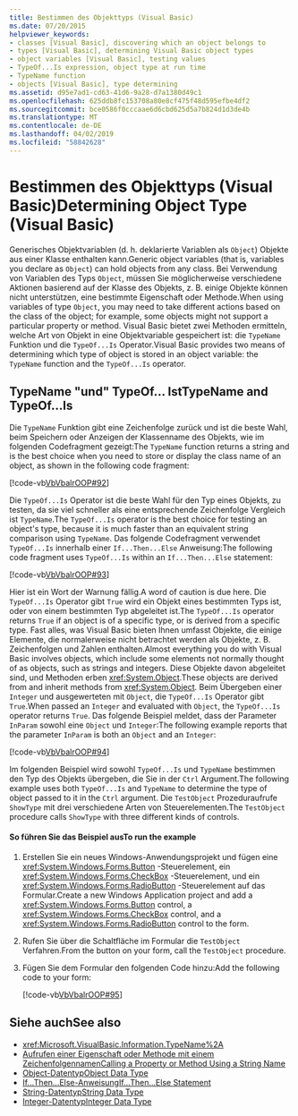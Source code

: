 ```yaml
---
title: Bestimmen des Objekttyps (Visual Basic)
ms.date: 07/20/2015
helpviewer_keywords:
- classes [Visual Basic], discovering which an object belongs to
- types [Visual Basic], determining Visual Basic object types
- object variables [Visual Basic], testing values
- TypeOf...Is expression, object type at run time
- TypeName function
- objects [Visual Basic], type determining
ms.assetid: d95e7ad1-cd63-41d6-9a28-d7a1380d49c1
ms.openlocfilehash: 625ddb8fc153708a80e8cf475f48d595efbe4df2
ms.sourcegitcommit: bce0586f0cccaae6d6cbd625d5a7b824d1d3de4b
ms.translationtype: MT
ms.contentlocale: de-DE
ms.lasthandoff: 04/02/2019
ms.locfileid: "58842628"
---
```

# <a name="determining-object-type-visual-basic"></a><span data-ttu-id="c5e51-102">Bestimmen des Objekttyps (Visual Basic)</span><span class="sxs-lookup"><span data-stu-id="c5e51-102">Determining Object Type (Visual Basic)</span></span>
<span data-ttu-id="c5e51-103">Generisches Objektvariablen (d. h. deklarierte Variablen als `Object`) Objekte aus einer Klasse enthalten kann.</span><span class="sxs-lookup"><span data-stu-id="c5e51-103">Generic object variables (that is, variables you declare as `Object`) can hold objects from any class.</span></span> <span data-ttu-id="c5e51-104">Bei Verwendung von Variablen des Typs `Object`, müssen Sie möglicherweise verschiedene Aktionen basierend auf der Klasse des Objekts, z. B. einige Objekte können nicht unterstützen, eine bestimmte Eigenschaft oder Methode.</span><span class="sxs-lookup"><span data-stu-id="c5e51-104">When using variables of type `Object`, you may need to take different actions based on the class of the object; for example, some objects might not support a particular property or method.</span></span> <span data-ttu-id="c5e51-105">Visual Basic bietet zwei Methoden ermitteln, welche Art von Objekt in eine Objektvariable gespeichert ist: die `TypeName` Funktion und die `TypeOf...Is` Operator.</span><span class="sxs-lookup"><span data-stu-id="c5e51-105">Visual Basic provides two means of determining which type of object is stored in an object variable: the `TypeName` function and the `TypeOf...Is` operator.</span></span>  
  
## <a name="typename-and-typeofis"></a><span data-ttu-id="c5e51-106">TypeName "und" TypeOf... Ist</span><span class="sxs-lookup"><span data-stu-id="c5e51-106">TypeName and TypeOf…Is</span></span>  
 <span data-ttu-id="c5e51-107">Die `TypeName` Funktion gibt eine Zeichenfolge zurück und ist die beste Wahl, beim Speichern oder Anzeigen der Klassenname des Objekts, wie im folgenden Codefragment gezeigt:</span><span class="sxs-lookup"><span data-stu-id="c5e51-107">The `TypeName` function returns a string and is the best choice when you need to store or display the class name of an object, as shown in the following code fragment:</span></span>  
  
 [!code-vb[VbVbalrOOP#92](~/samples/snippets/visualbasic/VS_Snippets_VBCSharp/VbVbalrOOP/VB/OOP.vb#92)]  
  
 <span data-ttu-id="c5e51-108">Die `TypeOf...Is` Operator ist die beste Wahl für den Typ eines Objekts, zu testen, da sie viel schneller als eine entsprechende Zeichenfolge Vergleich ist `TypeName`.</span><span class="sxs-lookup"><span data-stu-id="c5e51-108">The `TypeOf...Is` operator is the best choice for testing an object's type, because it is much faster than an equivalent string comparison using `TypeName`.</span></span> <span data-ttu-id="c5e51-109">Das folgende Codefragment verwendet `TypeOf...Is` innerhalb einer `If...Then...Else` Anweisung:</span><span class="sxs-lookup"><span data-stu-id="c5e51-109">The following code fragment uses `TypeOf...Is` within an `If...Then...Else` statement:</span></span>  
  
 [!code-vb[VbVbalrOOP#93](~/samples/snippets/visualbasic/VS_Snippets_VBCSharp/VbVbalrOOP/VB/OOP.vb#93)]  
  
 <span data-ttu-id="c5e51-110">Hier ist ein Wort der Warnung fällig.</span><span class="sxs-lookup"><span data-stu-id="c5e51-110">A word of caution is due here.</span></span> <span data-ttu-id="c5e51-111">Die `TypeOf...Is` Operator gibt `True` wird ein Objekt eines bestimmten Typs ist, oder von einem bestimmten Typ abgeleitet ist.</span><span class="sxs-lookup"><span data-stu-id="c5e51-111">The `TypeOf...Is` operator returns `True` if an object is of a specific type, or is derived from a specific type.</span></span> <span data-ttu-id="c5e51-112">Fast alles, was Visual Basic bieten Ihnen umfasst Objekte, die einige Elemente, die normalerweise nicht betrachtet werden als Objekte, z. B. Zeichenfolgen und Zahlen enthalten.</span><span class="sxs-lookup"><span data-stu-id="c5e51-112">Almost everything you do with Visual Basic involves objects, which include some elements not normally thought of as objects, such as strings and integers.</span></span> <span data-ttu-id="c5e51-113">Diese Objekte davon abgeleitet sind, und Methoden erben <xref:System.Object>.</span><span class="sxs-lookup"><span data-stu-id="c5e51-113">These objects are derived from and inherit methods from <xref:System.Object>.</span></span> <span data-ttu-id="c5e51-114">Beim Übergeben einer `Integer` und ausgewerteten mit `Object`, die `TypeOf...Is` Operator gibt `True`.</span><span class="sxs-lookup"><span data-stu-id="c5e51-114">When passed an `Integer` and evaluated with `Object`, the `TypeOf...Is` operator returns `True`.</span></span> <span data-ttu-id="c5e51-115">Das folgende Beispiel meldet, dass der Parameter `InParam` sowohl eine `Object` und `Integer`:</span><span class="sxs-lookup"><span data-stu-id="c5e51-115">The following example reports that the parameter `InParam` is both an `Object` and an `Integer`:</span></span>  
  
 [!code-vb[VbVbalrOOP#94](~/samples/snippets/visualbasic/VS_Snippets_VBCSharp/VbVbalrOOP/VB/OOP.vb#94)]  
  
 <span data-ttu-id="c5e51-116">Im folgenden Beispiel wird sowohl `TypeOf...Is` und `TypeName` bestimmen den Typ des Objekts übergeben, die Sie in der `Ctrl` Argument.</span><span class="sxs-lookup"><span data-stu-id="c5e51-116">The following example uses both `TypeOf...Is` and `TypeName` to determine the type of object passed to it in the `Ctrl` argument.</span></span> <span data-ttu-id="c5e51-117">Die `TestObject` Prozeduraufrufe `ShowType` mit drei verschiedene Arten von Steuerelementen.</span><span class="sxs-lookup"><span data-stu-id="c5e51-117">The `TestObject` procedure calls `ShowType` with three different kinds of controls.</span></span>  
  
#### <a name="to-run-the-example"></a><span data-ttu-id="c5e51-118">So führen Sie das Beispiel aus</span><span class="sxs-lookup"><span data-stu-id="c5e51-118">To run the example</span></span>  
  
1.  <span data-ttu-id="c5e51-119">Erstellen Sie ein neues Windows-Anwendungsprojekt und fügen eine <xref:System.Windows.Forms.Button> -Steuerelement, ein <xref:System.Windows.Forms.CheckBox> -Steuerelement, und ein <xref:System.Windows.Forms.RadioButton> -Steuerelement auf das Formular.</span><span class="sxs-lookup"><span data-stu-id="c5e51-119">Create a new Windows Application project and add a <xref:System.Windows.Forms.Button> control, a <xref:System.Windows.Forms.CheckBox> control, and a <xref:System.Windows.Forms.RadioButton> control to the form.</span></span>  
  
2.  <span data-ttu-id="c5e51-120">Rufen Sie über die Schaltfläche im Formular die `TestObject` Verfahren.</span><span class="sxs-lookup"><span data-stu-id="c5e51-120">From the button on your form, call the `TestObject` procedure.</span></span>  
  
3.  <span data-ttu-id="c5e51-121">Fügen Sie dem Formular den folgenden Code hinzu:</span><span class="sxs-lookup"><span data-stu-id="c5e51-121">Add the following code to your form:</span></span>  
  
     [!code-vb[VbVbalrOOP#95](~/samples/snippets/visualbasic/VS_Snippets_VBCSharp/VbVbalrOOP/VB/OOP.vb#95)]  
  
## <a name="see-also"></a><span data-ttu-id="c5e51-122">Siehe auch</span><span class="sxs-lookup"><span data-stu-id="c5e51-122">See also</span></span>

- <xref:Microsoft.VisualBasic.Information.TypeName%2A>
- [<span data-ttu-id="c5e51-123">Aufrufen einer Eigenschaft oder Methode mit einem Zeichenfolgennamen</span><span class="sxs-lookup"><span data-stu-id="c5e51-123">Calling a Property or Method Using a String Name</span></span>](../../../../visual-basic/programming-guide/language-features/early-late-binding/calling-a-property-or-method-using-a-string-name.md)
- [<span data-ttu-id="c5e51-124">Object-Datentyp</span><span class="sxs-lookup"><span data-stu-id="c5e51-124">Object Data Type</span></span>](../../../../visual-basic/language-reference/data-types/object-data-type.md)
- [<span data-ttu-id="c5e51-125">If...Then...Else-Anweisung</span><span class="sxs-lookup"><span data-stu-id="c5e51-125">If...Then...Else Statement</span></span>](../../../../visual-basic/language-reference/statements/if-then-else-statement.md)
- [<span data-ttu-id="c5e51-126">String-Datentyp</span><span class="sxs-lookup"><span data-stu-id="c5e51-126">String Data Type</span></span>](../../../../visual-basic/language-reference/data-types/string-data-type.md)
- [<span data-ttu-id="c5e51-127">Integer-Datentyp</span><span class="sxs-lookup"><span data-stu-id="c5e51-127">Integer Data Type</span></span>](../../../../visual-basic/language-reference/data-types/integer-data-type.md)
